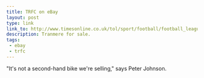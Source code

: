 ```yaml
---
title: TRFC on eBay
layout: post
type: link
link_to: http://www.timesonline.co.uk/tol/sport/football/football_league/article6733622.ece
description: Tranmere for sale.
tags:
 - ebay
 - trfc
---
```

"It's not a second-hand bike we're selling," says Peter Johnson.